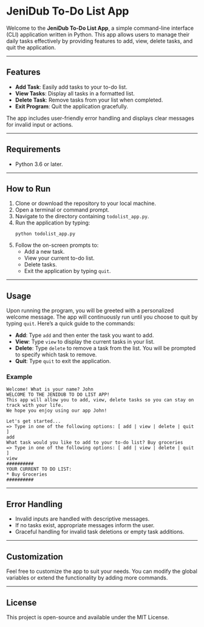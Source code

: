 # JeniDub To-Do List App

Welcome to the **JeniDub To-Do List App**, a simple command-line interface (CLI) application written in Python. This app allows users to manage their daily tasks effectively by providing features to add, view, delete tasks, and quit the application.

---

## Features
- **Add Task**: Easily add tasks to your to-do list.
- **View Tasks**: Display all tasks in a formatted list.
- **Delete Task**: Remove tasks from your list when completed.
- **Exit Program**: Quit the application gracefully.

The app includes user-friendly error handling and displays clear messages for invalid input or actions.

---

## Requirements
- Python 3.6 or later.

---

## How to Run
1. Clone or download the repository to your local machine.
2. Open a terminal or command prompt.
3. Navigate to the directory containing `todolist_app.py`.
4. Run the application by typing:
   ```
   python todolist_app.py
   ```
5. Follow the on-screen prompts to:
   - Add a new task.
   - View your current to-do list.
   - Delete tasks.
   - Exit the application by typing `quit`.

---

## Usage
Upon running the program, you will be greeted with a personalized welcome message. The app will continuously run until you choose to quit by typing `quit`. Here’s a quick guide to the commands:

- **Add**: Type `add` and then enter the task you want to add.
- **View**: Type `view` to display the current tasks in your list.
- **Delete**: Type `delete` to remove a task from the list. You will be prompted to specify which task to remove.
- **Quit**: Type `quit` to exit the application.

### Example
```text
Welcome! What is your name? John
WELCOME TO THE JENIDUB TO DO LIST APP!
This app will allow you to add, view, delete tasks so you can stay on track with your life.
We hope you enjoy using our app John!

Let's get started...
=> Type in one of the following options: [ add | view | delete | quit ]
add
What task would you like to add to your to-do list? Buy groceries
=> Type in one of the following options: [ add | view | delete | quit ]
view
##########
YOUR CURRENT TO DO LIST:
* Buy Groceries
##########
```

---

## Error Handling
- Invalid inputs are handled with descriptive messages.
- If no tasks exist, appropriate messages inform the user.
- Graceful handling for invalid task deletions or empty task additions.

---

## Customization
Feel free to customize the app to suit your needs. You can modify the global variables or extend the functionality by adding more commands.

---

## License
This project is open-source and available under the MIT License.
